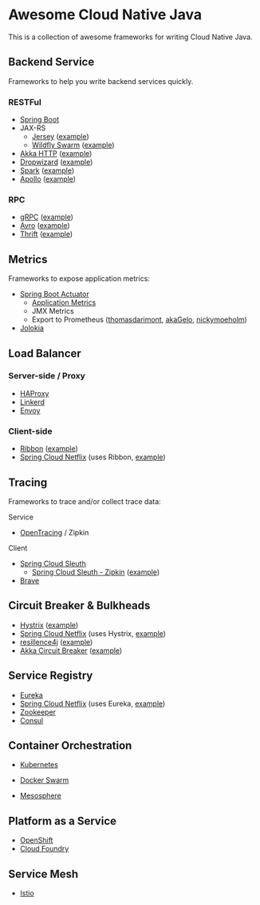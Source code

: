 # Awesome Cloud Native Java

This is a collection of awesome frameworks for writing Cloud Native Java.

## Backend Service

Frameworks to help you write backend services quickly.

### RESTFul

* [Spring Boot](https://spring.io/guides/gs/rest-service/)
* JAX-RS
  * [Jersey](https://jersey.github.io/) \([example](https://jersey.github.io/documentation/latest/jaxrs-resources.html)\)
  * [Wildfly Swarm](http://wildfly-swarm.io/) \([example](https://github.com/wildfly-swarm/wildfly-swarm-examples/tree/master/jaxrs/jaxrs-cdi)\)
* [Akka HTTP](http://doc.akka.io/docs/akka-http/current/scala/http/) \([example](http://doc.akka.io/docs/akka-http/current/scala/http/routing-dsl/index.html)\)
* [Dropwizard](http://www.dropwizard.io/) \([example](http://www.dropwizard.io/1.1.0/docs/getting-started.html#creating-a-resource-class)\)
* [Spark](http://sparkjava.com/) \([example](http://sparkjava.com/)\)
* [Apollo](https://github.com/spotify/apollo) \([example](https://github.com/spotify/apollo/tree/master/examples/calculator)\)

### RPC

* [gRPC](https://github.com/grpc/grpc-java) \([example](https://github.com/grpc/grpc-java/tree/master/examples/src/main/java/io/grpc/examples/helloworld)\)
* [Avro](http://avro.apache.org/) \([example](https://github.com/phunt/avro-rpc-quickstart)\)
* [Thrift](https://thrift.apache.org/) \([example](https://thrift.apache.org/tutorial/java)\)

## Metrics

Frameworks to expose application metrics:

* [Spring Boot Actuator](https://github.com/spring-projects/spring-boot/tree/master/spring-boot-actuator)
  * [Application Metrics](https://docs.spring.io/spring-boot/docs/current/reference/html/production-ready-metrics.html)
  * JMX Metrics
  * Export to Prometheus \([thomasdarimont](https://github.com/thomasdarimont/prometheus-spring-boot-starter), [akaGelo](https://github.com/akaGelo/spring-boot-starter-prometheus), [nickymoeholm](https://github.com/nickymoelholm/prometheus-spring-boot-starter)\)
* [Jolokia](https://jolokia.org/)

## Load Balancer

### Server-side / Proxy

* [HAProxy](http://www.haproxy.org/)
* [Linkerd](https://linkerd.io/)
* [Envoy](https://github.com/lyft/envoy)

### Client-side

* [Ribbon](https://github.com/Netflix/ribbon) \([example](https://github.com/Netflix/ribbon/tree/master/ribbon-examples)\)
* [Spring Cloud Netflix](https://github.com/spring-cloud/spring-cloud-netflix) \(uses Ribbon, [example](https://spring.io/guides/gs/client-side-load-balancing/)\)

## Tracing

Frameworks to trace and/or collect trace data:

Service

* [OpenTracing](http://opentracing.io/) / Zipkin

Client

* [Spring Cloud Sleuth](https://cloud.spring.io/spring-cloud-sleuth/)
  * [Spring Cloud Sleuth - Zipkin](https://github.com/spring-cloud/spring-cloud-sleuth/tree/master/spring-cloud-sleuth-zipkin) \([example](https://spring.io/blog/2016/02/15/distributed-tracing-with-spring-cloud-sleuth-and-spring-cloud-zipkin)\)
* [Brave](https://github.com/openzipkin/brave)

## Circuit Breaker & Bulkheads

* [Hystrix](https://github.com/Netflix/Hystrix) \([example](https://github.com/Netflix/Hystrix/tree/master/hystrix-examples/src/main/java/com/netflix/hystrix/examples/basic)\)
* [Spring Cloud Netflix](https://github.com/spring-cloud/spring-cloud-netflix) \(uses Hystrix, [example](https://spring.io/guides/gs/circuit-breaker/)\)
* [resillence4j](https://github.com/resilience4j/resilience4j) \([example](https://github.com/resilience4j/resilience4j#circuitbreaker-retry-and-fallback)\)
* [Akka Circuit Breaker](http://doc.akka.io/docs/akka/current/scala/common/circuitbreaker.html) \([example](http://doc.akka.io/docs/akka/current/scala/common/circuitbreaker.html#java)\)

## Service Registry

* [Eureka](https://github.com/Netflix/eureka)
* [Spring Cloud Netflix](https://github.com/spring-cloud/spring-cloud-netflix) \(uses Eureka, [example](https://spring.io/guides/gs/service-registration-and-discovery/)\)
* [Zookeeper](https://zookeeper.apache.org/)
* [Consul](https://www.consul.io/)

## Container Orchestration

* [Kubernetes](https://www.gitbook.com/book/saturnism/cloud-native-java-awesome/edit#)

* [Docker Swarm](https://docs.docker.com/engine/swarm/)

* [Mesosphere](https://dcos.io/)

## Platform as a Service

* [OpenShift](https://www.openshift.org/)
* [Cloud Foundry](https://www.cloudfoundry.org/)

## Service Mesh

* [Istio](https://istio.io/)



